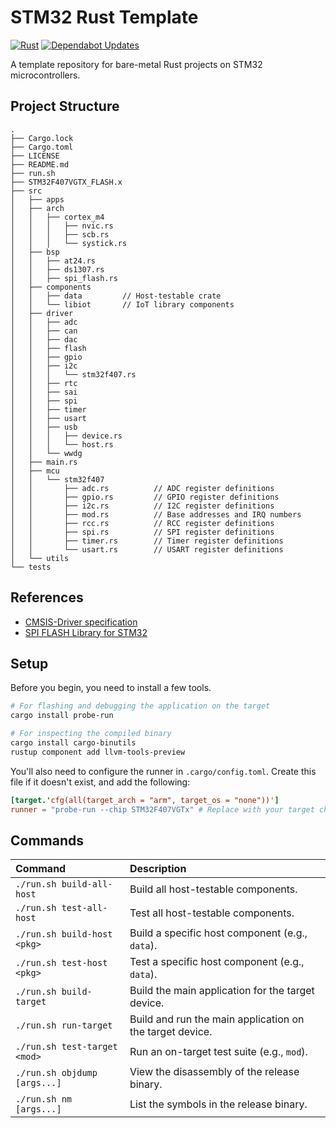 # STM32 Rust Template

[![Rust](https://github.com/shishir-dey/stm32-rust-template/actions/workflows/rust.yml/badge.svg)](https://github.com/shishir-dey/stm32-rust-template/actions/workflows/rust.yml) [![Dependabot Updates](https://github.com/shishir-dey/stm32-rust-template/actions/workflows/dependabot/dependabot-updates/badge.svg)](https://github.com/shishir-dey/stm32-rust-template/actions/workflows/dependabot/dependabot-updates)

A template repository for bare-metal Rust projects on STM32 microcontrollers.

## Project Structure

```
.
├── Cargo.lock
├── Cargo.toml
├── LICENSE
├── README.md
├── run.sh
├── STM32F407VGTX_FLASH.x
├── src
│   ├── apps
│   ├── arch
│   │   ├── cortex_m4
│   │   │   ├── nvic.rs
│   │   │   ├── scb.rs
│   │   │   └── systick.rs
│   ├── bsp
│   │   ├── at24.rs
│   │   ├── ds1307.rs
│   │   ├── spi_flash.rs
│   ├── components
│   │   ├── data         // Host-testable crate
│   │   └── libiot       // IoT library components
│   ├── driver
│   │   ├── adc
│   │   ├── can
│   │   ├── dac
│   │   ├── flash
│   │   ├── gpio
│   │   ├── i2c
│   │   │   └── stm32f407.rs
│   │   ├── rtc
│   │   ├── sai
│   │   ├── spi
│   │   ├── timer
│   │   ├── usart
│   │   ├── usb
│   │   │   ├── device.rs
│   │   │   └── host.rs
│   │   └── wwdg
│   ├── main.rs
│   ├── mcu
│   │   └── stm32f407
│   │       ├── adc.rs          // ADC register definitions
│   │       ├── gpio.rs         // GPIO register definitions
│   │       ├── i2c.rs          // I2C register definitions
│   │       ├── mod.rs          // Base addresses and IRQ numbers
│   │       ├── rcc.rs          // RCC register definitions
│   │       ├── spi.rs          // SPI register definitions
│   │       ├── timer.rs        // Timer register definitions
│   │       └── usart.rs        // USART register definitions
│   └── utils
└── tests
```

## References

- [CMSIS-Driver specification](https://arm-software.github.io/CMSIS_5/Driver/html/index.html)
- [SPI FLASH Library for STM32](https://github.com/nimaltd/spif)

## Setup

Before you begin, you need to install a few tools.

```bash
# For flashing and debugging the application on the target
cargo install probe-run

# For inspecting the compiled binary
cargo install cargo-binutils
rustup component add llvm-tools-preview
```

You'll also need to configure the runner in `.cargo/config.toml`. Create this file if it doesn't exist, and add the following:

```toml
[target.'cfg(all(target_arch = "arm", target_os = "none"))']
runner = "probe-run --chip STM32F407VGTx" # Replace with your target chip
```

## Commands

| Command | Description |
| :--- | :--- |
| `./run.sh build-all-host` | Build all host-testable components. |
| `./run.sh test-all-host` | Test all host-testable components. |
| `./run.sh build-host <pkg>` | Build a specific host component (e.g., `data`). |
| `./run.sh test-host <pkg>` | Test a specific host component (e.g., `data`). |
| `./run.sh build-target` | Build the main application for the target device. |
| `./run.sh run-target` | Build and run the main application on the target device. |
| `./run.sh test-target <mod>` | Run an on-target test suite (e.g., `mod`). |
| `./run.sh objdump [args...]` | View the disassembly of the release binary. |
| `./run.sh nm [args...]`| List the symbols in the release binary. |
